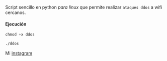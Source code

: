 Script sencillo en python *para linux* que permite realizar `ataques ddos` a wifi cercanos.

#### Ejecución

```css
chmod +x ddos
```

```css
./ddos
```




Mi [instagram](https://instagram.com/macim0_)
